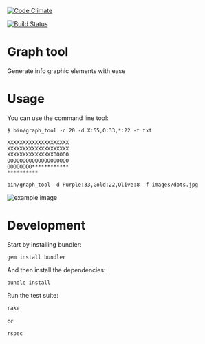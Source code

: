 [![Code Climate](https://codeclimate.com/github/eikes/graph_tool/badges/gpa.svg)](https://codeclimate.com/github/eikes/graph_tool)

[![Build Status](https://travis-ci.org/eikes/graph_tool.svg?branch=master)](https://travis-ci.org/eikes/graph_tool)

# Graph tool

Generate info graphic elements with ease

# Usage

You can use the command line tool:

    $ bin/graph_tool -c 20 -d X:55,O:33,*:22 -t txt

    XXXXXXXXXXXXXXXXXXXX
    XXXXXXXXXXXXXXXXXXXX
    XXXXXXXXXXXXXXXOOOOO
    OOOOOOOOOOOOOOOOOOOO
    OOOOOOOO************
    **********

    bin/graph_tool -d Purple:33,Gold:22,Olive:8 -f images/dots.jpg

![example image](https://raw.githubusercontent.com/eikes/graph_tool/master/images/dots.jpg)

# Development

Start by installing bundler:

    gem install bundler

And then install the dependencies:

    bundle install

Run the test suite:

    rake

or

    rspec
